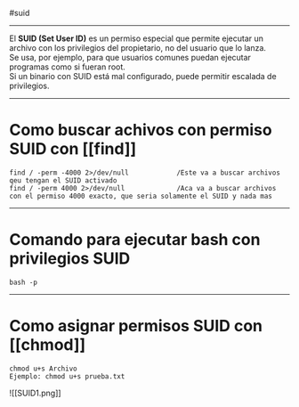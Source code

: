 #suid

------

El **SUID (Set User ID)** es un permiso especial que permite ejecutar un archivo con los privilegios del propietario, no del usuario que lo lanza.  
Se usa, por ejemplo, para que usuarios comunes puedan ejecutar programas como si fueran root.  
Si un binario con SUID está mal configurado, puede permitir escalada de privilegios.

------
# Como buscar achivos con permiso SUID con [[find]]

```
find / -perm -4000 2>/dev/null            /Este va a buscar archivos qeu tengan el SUID activado
find / -perm 4000 2>/dev/null             /Aca va a buscar archivos con el permiso 4000 exacto, que seria solamente el SUID y nada mas
```

-------
# Comando para ejecutar bash con privilegios SUID

```shell
bash -p
```

----------
# Como asignar permisos SUID con [[chmod]]

```shell
chmod u+s Archivo
Ejemplo: chmod u+s prueba.txt
```

![[SUID1.png]]